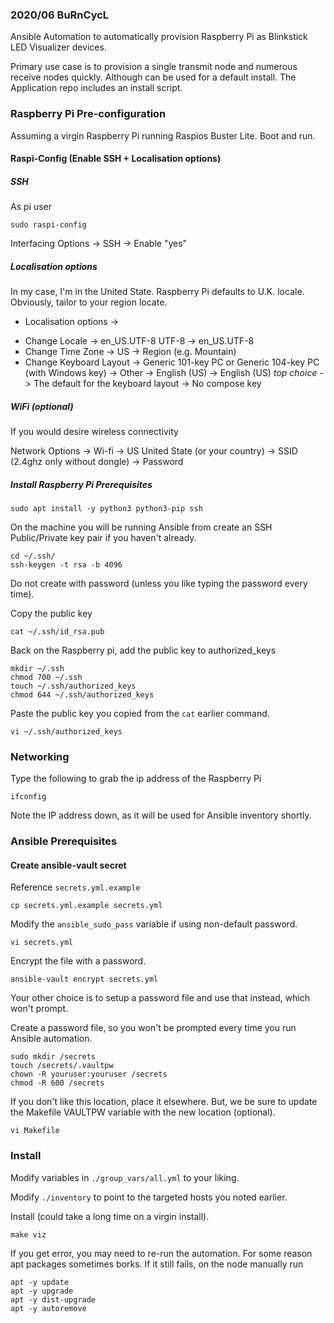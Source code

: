 ### 2020/06 BuRnCycL

Ansible Automation to automatically provision Raspberry Pi as Blinkstick LED Visualizer devices.

Primary use case is to provision a single transmit node and numerous receive nodes quickly. Although can be used for a default install. The Application repo includes an install script.

### Raspberry Pi Pre-configuration 

Assuming a virgin Raspberry Pi running Raspios Buster Lite. Boot and run.

#### Raspi-Config (Enable SSH + Localisation options)

##### SSH

As pi user
```
sudo raspi-config
```
Interfacing Options -> SSH -> Enable "yes"

##### Localisation options

In my case, I'm in the United State. Raspberry Pi defaults to U.K. locale. Obviously, tailor to your region locate.

* Localisation options -> 
- Change Locale ->  en_US.UTF-8 UTF-8 -> en_US.UTF-8
- Change Time Zone -> US -> Region (e.g. Mountain) 
- Change Keyboard Layout -> Generic 101-key PC or Generic 104-key PC (with Windows key) -> Other -> English (US) -> English (US) _top choice_ -> The default for the keyboard layout -> No compose key

##### WiFi (optional)
If you would desire wireless connectivity

Network Options -> Wi-fi -> US United State (or your country) -> SSID (2.4ghz only without dongle) -> Password

##### Install Raspberry Pi Prerequisites
```
sudo apt install -y python3 python3-pip ssh
```

On the machine you will be running Ansible from create an SSH Public/Private key pair if you haven't already.
```
cd ~/.ssh/
ssh-keygen -t rsa -b 4096
```
Do not create with password (unless you like typing the password every time).

Copy the public key
```
cat ~/.ssh/id_rsa.pub
```

Back on the Raspberry pi, add the public key to authorized_keys
```
mkdir ~/.ssh
chmod 700 ~/.ssh
touch ~/.ssh/authorized_keys
chmod 644 ~/.ssh/authorized_keys
```

Paste the public key you copied from the `cat` earlier command.
```
vi ~/.ssh/authorized_keys
```
### Networking 
Type the following to grab the ip address of the Raspberry Pi
```
ifconfig
```
Note the IP address down, as it will be used for Ansible inventory shortly.

### Ansible Prerequisites 

#### Create ansible-vault secret
Reference `secrets.yml.example`
```
cp secrets.yml.example secrets.yml
```
Modify the `ansible_sudo_pass` variable if using non-default password.
```
vi secrets.yml
```

Encrypt the file with a password. 

```
ansible-vault encrypt secrets.yml
```
Your other choice is to setup a password file and use that instead, which won't prompt.

Create a password file, so you won't be prompted every time you run Ansible automation.
```
sudo mkdir /secrets
touch /secrets/.vaultpw
chown -R youruser:youruser /secrets
chmod -R 600 /secrets
```
If you don't like this location, place it elsewhere. But, we be sure to update the Makefile VAULTPW variable with the new location (optional).
```
vi Makefile
```

### Install

Modify variables in `./group_vars/all.yml` to your liking. 

Modify `./inventory` to point to the targeted hosts you noted earlier.

Install (could take a long time on a virgin install).
```
make viz
```

If you get error, you may need to re-run the automation. For some reason apt packages sometimes borks. If it still fails, on the node manually run
```
apt -y update
apt -y upgrade
apt -y dist-upgrade
apt -y autoremove
```
